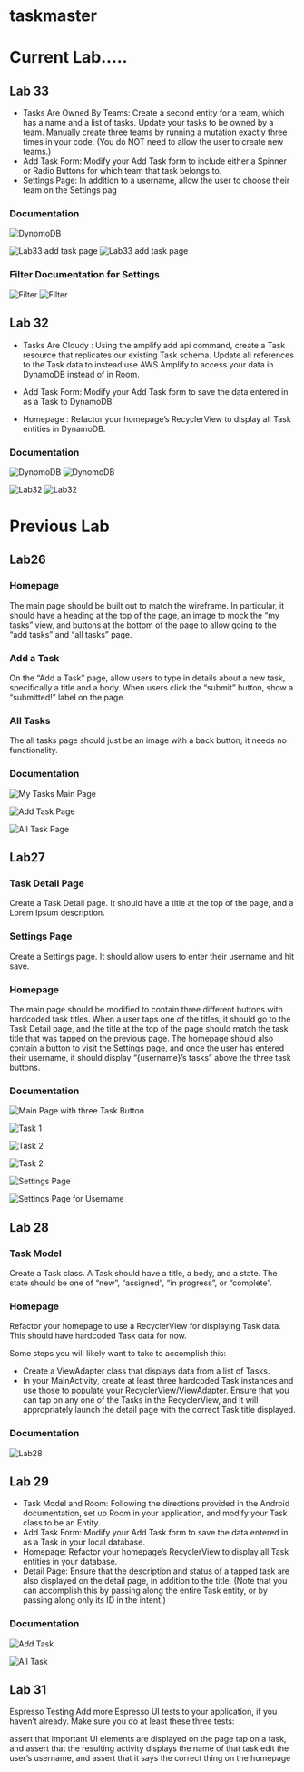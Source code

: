 # taskmaster

# Current Lab.....
##

## Lab 33
* Tasks Are Owned By Teams: Create a second entity for a team, which has a name and a list of tasks. Update your tasks to be owned by a team. Manually create three teams by running a mutation exactly three times in your code. (You do NOT need to allow the user to create new teams.)
* Add Task Form: Modify your Add Task form to include either a Spinner or Radio Buttons for which team that task belongs to.
* Settings Page: In addition to a username, allow the user to choose their team on the Settings pag

### Documentation
![DynomoDB](screenshots/dynomodbteams.png)

![Lab33 add task page](screenshots/lab33.png)
![Lab33 add task page](screenshots/lab33-2.png)

### Filter Documentation for Settings

![Filter](screenshots/lab33-3.png)
![Filter](screenshots/lab33-4.png)



## Lab 32
* Tasks Are Cloudy : Using the amplify add api command, create a Task resource that replicates our existing Task schema. Update all references to the Task data to instead use AWS Amplify to access your data in DynamoDB instead of in Room.

* Add Task Form: Modify your Add Task form to save the data entered in as a Task to DynamoDB.

* Homepage : Refactor your homepage’s RecyclerView to display all Task entities in DynamoDB.

### Documentation

![DynomoDB](screenshots/dynomodb-3.png)
![DynomoDB](screenshots/dynomodb-2.png)

![Lab32](screenshots/lab32.png)
![Lab32](screenshots/lab32-2.png)




# Previous Lab
## Lab26
### Homepage
The main page should be built out to match the wireframe. In particular, it should have a heading at the top of the page, an image to mock the “my tasks” view, and buttons at the bottom of the page to allow going to the “add tasks” and “all tasks” page.

### Add a Task
On the “Add a Task” page, allow users to type in details about a new task, specifically a title and a body. When users click the “submit” button, show a “submitted!” label on the page.

### All Tasks
The all tasks page should just be an image with a back button; it needs no functionality.

### Documentation
![My Tasks Main Page](screenshots/My_Task_FrontPage.png)

![Add Task Page](screenshots/AddTasks.png)

![All Task Page](screenshots/AllTasks.png)

## Lab27

### Task Detail Page
Create a Task Detail page. It should have a title at the top of the page, and a Lorem Ipsum description.

### Settings Page
Create a Settings page. It should allow users to enter their username and hit save.

### Homepage
The main page should be modified to contain three different buttons with hardcoded task titles. When a user taps one of the titles, it should go to the Task Detail page, and the title at the top of the page should match the task title that was tapped on the previous page.
The homepage should also contain a button to visit the Settings page, and once the user has entered their username, it should display “{username}’s tasks” above the three task buttons.

### Documentation

![Main Page with three Task Button](screenshots/mainpage.png)

![Task 1](screenshots/task1.png)

![Task 2](screenshots/task2.png)

![Task 2](screenshots/task2.png)

![Settings Page](screenshots/settingspage.png)

![Settings Page for Username](screenshots/usernametask.png)

## Lab 28
### Task Model
Create a Task class. A Task should have a title, a body, and a state. The state should be one of “new”, “assigned”, “in progress”, or “complete”.

### Homepage
Refactor your homepage to use a RecyclerView for displaying Task data. This should have hardcoded Task data for now.

Some steps you will likely want to take to accomplish this:

* Create a ViewAdapter class that displays data from a list of Tasks.
* In your MainActivity, create at least three hardcoded Task instances and use those to populate your RecyclerView/ViewAdapter.
Ensure that you can tap on any one of the Tasks in the RecyclerView, and it will appropriately launch the detail page with the correct Task title displayed.

### Documentation
![Lab28](screenshots/lab28-img.png)

## Lab 29

* Task Model and Room: Following the directions provided in the Android documentation, set up Room in your application, and modify your Task class to be an Entity.
* Add Task Form: Modify your Add Task form to save the data entered in as a Task in your local database.
* Homepage: Refactor your homepage’s RecyclerView to display all Task entities in your database.
* Detail Page: Ensure that the description and status of a tapped task are also displayed on the detail page, in addition to the title. (Note that you can accomplish this by passing along the entire Task entity, or by passing along only its ID in the intent.)

### Documentation
![Add Task](screenshots/lab29.png)

![All Task ](screenshots/lab29-2.png)

## Lab 31
Espresso Testing
Add more Espresso UI tests to your application, if you haven’t already. Make sure you do at least these three tests:

assert that important UI elements are displayed on the page
tap on a task, and assert that the resulting activity displays the name of that task
edit the user’s username, and assert that it says the correct thing on the homepage